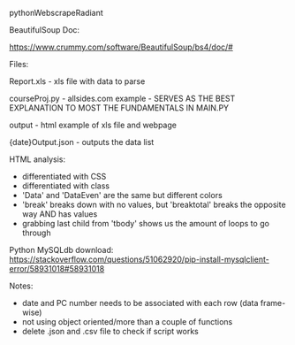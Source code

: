 pythonWebscrapeRadiant

BeautifulSoup Doc:

https://www.crummy.com/software/BeautifulSoup/bs4/doc/#

Files:

Report.xls - xls file with data to parse

courseProj.py - allsides.com example - SERVES AS THE BEST EXPLANATION TO MOST THE FUNDAMENTALS IN MAIN.PY

output - html example of xls file and webpage

{date}Output.json - outputs the data list


HTML analysis:
- differentiated with CSS
- differentiated with class
- 'Data' and 'DataEven' are the same but different colors
- 'break' breaks down with no values, but 'breaktotal' breaks the opposite way AND has values
- grabbing last child from 'tbody' shows us the amount of loops to go through

Python MySQLdb download:
https://stackoverflow.com/questions/51062920/pip-install-mysqlclient-error/58931018#58931018

Notes:
- date and PC number needs to be associated with each row (data frame-wise)
- not using object oriented/more than a couple of functions
- delete .json and .csv file to check if script works
